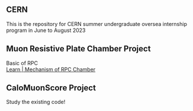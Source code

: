 ## CERN
This is the repository for CERN summer undergraduate oversea internship program in June to August 2023

## Muon Resistive Plate Chamber Project
Basic of RPC  
[Learn | Mechanism of RPC Chamber ](https://shaded-cannon-4d7.notion.site/Learn-Mechanism-of-RPC-Chamber-0ddffe323f1249a1a0503e3d7a692704?pvs=4)

## CaloMuonScore Project
Study the existing code!